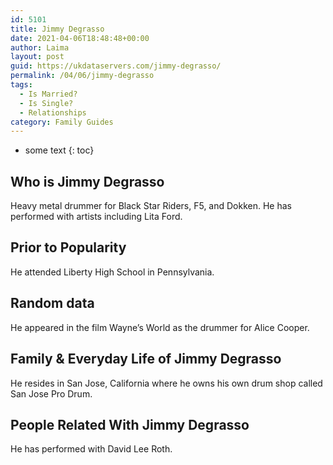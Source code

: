 ```yaml
---
id: 5101
title: Jimmy Degrasso
date: 2021-04-06T18:48:48+00:00
author: Laima
layout: post
guid: https://ukdataservers.com/jimmy-degrasso/
permalink: /04/06/jimmy-degrasso
tags:
  - Is Married?
  - Is Single?
  - Relationships
category: Family Guides
---
```


* some text
{: toc}


## Who is Jimmy Degrasso
                  
                  
                  
Heavy metal drummer for Black Star Riders, F5, and Dokken. He has performed with artists including Lita Ford.
                  
              
            
              
            
                
                
                
## Prior to Popularity
                  
                  
                  
He attended Liberty High School in Pennsylvania.
                  
              
            
              
            
                
                
                
## Random data
                  
                  
                  
He appeared in the film Wayne&#8217;s World as the drummer for Alice Cooper.
                  
              
            
              
            
                
                
                
## Family & Everyday Life of Jimmy Degrasso
                  
                  
                  
He resides in San Jose, California where he owns his own drum shop called San Jose Pro Drum.
                  
              
            
              
            
                
                
                
## People Related With Jimmy Degrasso
                  
                  
                  
He has performed with David Lee Roth.
                  
              
            
              
            
                
              
            
              
              
            
            
              
            
          
          
          